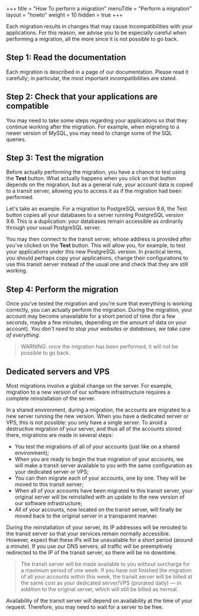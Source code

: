 +++
title = "How To perform a migration"
menuTitle = "Perform a migration"
layout = "howto"
weight = 10
hidden = true
+++

Each migration results in changes that may cause incompatibilities with your applications. For this reason, we advise you to be especially careful when performing a migration, all the more since it is not possible to go back.

## Step 1: Read the documentation

Each migration is described in a page of our documentation. Please read it carefully; in particular, the most important incompatibilities are stated.

## Step 2: Check that your applications are compatible

You may need to take some steps regarding your applications so that they continue working after the migration. For example, when migrating to a newer version of MySQL, you may need to change some of the SQL queries.

## Step 3: Test the migration

Before actually performing the migration, you have a chance to test using the **Test** button. What actually happens when you click on that button depends on the migration, but as a general rule, your account data is copied to a transit server, allowing you to access it as if the migration had been performed.

Let's take an example. For a migration to PostgreSQL version 9.6, the Test button copies all your databases to a server running PostgreSQL version 9.6. This is a duplication: your databases remain accessible as ordinarily through your usual PostgreSQL server.

You may then connect to the transit server, whose address is provided after you've clicked on the **Test** button. This will allow you, for example, to test your applications under this new PostgreSQL version. In practical terms, you should perhaps copy your applications, change their configurations to use this transit server instead of the usual one and check that they are still working.

## Step 4: Perform the migration
Once you've tested the migration and you're sure that everything is working correctly, you can actually perform the migration. During the migration, your account may become unavailable for a short period of time (for a few seconds, maybe a few minutes, depending on the amount of data on your account). _You don't need to stop your websites or databases, we take care of everything._

> WARNING: once the migration has been performed, it will not be possible to go back.


## Dedicated servers and VPS
Most migrations involve a global change on the server. For example, migration to a new version of our software infrastructure requires a complete reinstallation of the server.

In a shared environment, during a migration, the accounts are migrated to a new server running the new version. When you have a dedicated server or VPS, this is not possible: you only have a single server. To avoid a destructive migration of your server, and thus all of the accounts stored there, migrations are made in several steps:

- You test the migrations of all of your accounts (just like on a shared environment);
- When you are ready to begin the true migration of your accounts, we will make a transit server available to you with the same configuration as your dedicated server or VPS;
- You can then migrate each of your accounts, one by one. They will be moved to this transit server;
- When all of your accounts have been migrated to this transit server, your original server will be reinstalled with an update to the new version of our software infrastructure;
- All of your accounts, now located on the transit server, will finally be moved back to the original server in a transparent manner.

During the reinstallation of your server, its IP addresses will be rerouted to the transit server so that your services remain normally accessible. However, expect that these IPs will be unavailable for a short period (around a minute). If you use our DNS servers, all traffic will be preemptively redirected to the IP of the transit server, so there will be no downtime.


> The transit server will be made available to you without surcharge for a maximum period of one week. If you have not finished the migration of all your accounts within this week, the transit server will be billed at the same cost as your dedicated server/VPS (prorated daily) — in addition to the original server, which will still be billed as normal.


Availability of the transit server will depend on availability at the time of your request. Therefore, you may need to wait for a server to be free.


